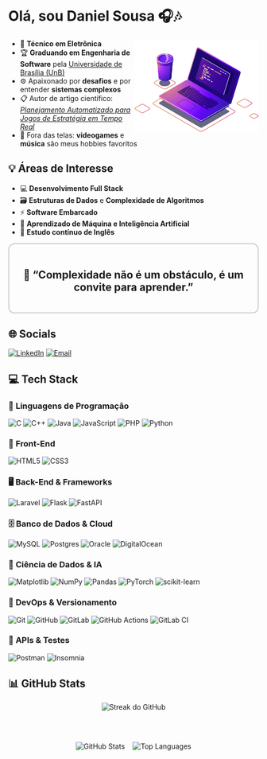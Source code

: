 # Olá, sou Daniel Sousa 🎧🎶  

<img src="computer-illustration.png" alt="Banner" width="250" align="right"/>

- 🧰 **Técnico em Eletrônica**  
- 🏆 **Graduando em Engenharia de Software** pela [Universidade de Brasília (UnB)](https://www.unb.br/)  
- ⚙️ Apaixonado por **desafios** e por entender **sistemas complexos**  
- 📋 Autor de artigo científico: *[Planejamento Automatizado para Jogos de Estratégia em Tempo Real](https://www.plic.app.br/evento/cicdf/edicao/cicdf/publicacoes/2714)*  
- 👾 Fora das telas: **videogames** e **música** são meus hobbies favoritos  


## 💡 Áreas de Interesse
- 💻 **Desenvolvimento Full Stack**  
- 🗃 **Estruturas de Dados** e **Complexidade de Algoritmos**  
- ⚡ **Software Embarcado**  
- 🤖 **Aprendizado de Máquina e Inteligência Artificial**  
- 📘 **Estudo contínuo de Inglês**  

<div style="border: 2px solid #ccc; padding: 20px; border-radius: 12px; text-align: center;">
  <h2>💭 “Complexidade não é um obstáculo, é um convite para aprender.”</h2>
</div>

## 🌐 Socials
[![LinkedIn](https://img.shields.io/badge/LinkedIn-%230077B5.svg?logo=linkedin&logoColor=white)](https://linkedin.com/in/daniel-sb-sousa)
[![Email](https://img.shields.io/badge/Email-D14836?logo=gmail&logoColor=white)](mailto:sousadanielsb@gmail.com)


## 💻 Tech Stack

### 🧩 **Linguagens de Programação**
![C](https://img.shields.io/badge/c-%2300599C.svg?style=for-the-badge&logo=c&logoColor=white)
![C++](https://img.shields.io/badge/c++-%2300599C.svg?style=for-the-badge&logo=c%2B%2B&logoColor=white)
![Java](https://img.shields.io/badge/java-%23ED8B00.svg?style=for-the-badge&logo=openjdk&logoColor=white)
![JavaScript](https://img.shields.io/badge/javascript-%23323330.svg?style=for-the-badge&logo=javascript&logoColor=%23F7DF1E)
![PHP](https://img.shields.io/badge/php-%23777BB4.svg?style=for-the-badge&logo=php&logoColor=white)
![Python](https://img.shields.io/badge/python-3670A0?style=for-the-badge&logo=python&logoColor=ffdd54)



### 🎨 **Front-End**
![HTML5](https://img.shields.io/badge/html5-%23E34F26.svg?style=for-the-badge&logo=html5&logoColor=white)
![CSS3](https://img.shields.io/badge/css3-%231572B6.svg?style=for-the-badge&logo=css3&logoColor=white)

### 🖥 **Back-End & Frameworks**
![Laravel](https://img.shields.io/badge/laravel-%23FF2D20.svg?style=for-the-badge&logo=laravel&logoColor=white)
![Flask](https://img.shields.io/badge/flask-%23000.svg?style=for-the-badge&logo=flask&logoColor=white)
![FastAPI](https://img.shields.io/badge/FastAPI-005571?style=for-the-badge&logo=fastapi)

### 🗄 **Banco de Dados & Cloud**
![MySQL](https://img.shields.io/badge/mysql-4479A1.svg?style=for-the-badge&logo=mysql&logoColor=white)
![Postgres](https://img.shields.io/badge/postgres-%23316192.svg?style=for-the-badge&logo=postgresql&logoColor=white)
![Oracle](https://img.shields.io/badge/Oracle-F80000?style=for-the-badge&logo=oracle&logoColor=white)
![DigitalOcean](https://img.shields.io/badge/DigitalOcean-%230167ff.svg?style=for-the-badge&logo=digitalOcean&logoColor=white)

### 🤖 **Ciência de Dados & IA**
![Matplotlib](https://img.shields.io/badge/Matplotlib-%23ffffff.svg?style=for-the-badge&logo=Matplotlib&logoColor=black)
![NumPy](https://img.shields.io/badge/numpy-%23013243.svg?style=for-the-badge&logo=numpy&logoColor=white)
![Pandas](https://img.shields.io/badge/pandas-%23150458.svg?style=for-the-badge&logo=pandas&logoColor=white)
![PyTorch](https://img.shields.io/badge/PyTorch-%23EE4C2C.svg?style=for-the-badge&logo=PyTorch&logoColor=white)
![scikit-learn](https://img.shields.io/badge/scikit--learn-%23F7931E.svg?style=for-the-badge&logo=scikit-learn&logoColor=white)

### 🔧 **DevOps & Versionamento**
![Git](https://img.shields.io/badge/git-%23F05033.svg?style=for-the-badge&logo=git&logoColor=white)
![GitHub](https://img.shields.io/badge/github-%23121011.svg?style=for-the-badge&logo=github&logoColor=white)
![GitLab](https://img.shields.io/badge/gitlab-%23181717.svg?style=for-the-badge&logo=gitlab&logoColor=white)
![GitHub Actions](https://img.shields.io/badge/github%20actions-%232671E5.svg?style=for-the-badge&logo=githubactions&logoColor=white)
![GitLab CI](https://img.shields.io/badge/gitlab%20CI-%23181717.svg?style=for-the-badge&logo=gitlab&logoColor=white)

### 🧪 **APIs & Testes**
![Postman](https://img.shields.io/badge/Postman-FF6C37?style=for-the-badge&logo=postman&logoColor=white)
![Insomnia](https://img.shields.io/badge/Insomnia-black?style=for-the-badge&logo=insomnia&logoColor=5849BE)

<!-- ### 🌐 Plataformas de Programação

[![Codeforces](https://img.shields.io/badge/Codeforces-1F8ACB?style=for-the-badge&logo=codeforces&logoColor=white)](https://codeforces.com/profile/seu_usuario)
[![LeetCode](https://img.shields.io/badge/LeetCode-FFA116?style=for-the-badge&logo=leetcode&logoColor=white)](https://leetcode.com/seu_usuario)
[![HackerRank](https://img.shields.io/badge/HackerRank-2EC866?style=for-the-badge&logo=hackerrank&logoColor=white)](https://www.hackerrank.com/seu_usuario)
[![CodeChef](https://img.shields.io/badge/CodeChef-5B4638?style=for-the-badge&logo=codechef&logoColor=white)](https://www.codechef.com/users/seu_usuario) -->


## 📊 GitHub Stats
<div align="center">

  <!-- Streak (sozinha) -->
  <img src="https://nirzak-streak-stats.vercel.app/?user=daniel-de-sousa&theme=catppuccin_mocha&hide_border=false" alt="Streak do GitHub"/>

  <br/><br/>

  <!-- Duas imagens lado a lado (centralizadas) -->
  <img src="https://github-readme-stats.vercel.app/api?username=daniel-de-sousa&theme=catppuccin_mocha&hide_border=false&include_all_commits=true&count_private=false" alt="GitHub Stats" height="150em" />
  &nbsp;&nbsp;
  <img src="https://github-readme-stats.vercel.app/api/top-langs/?username=daniel-de-sousa&theme=catppuccin_mocha&hide_border=false&include_all_commits=true&count_private=false&layout=compact" alt="Top Languages" height="150em" />

</div>
